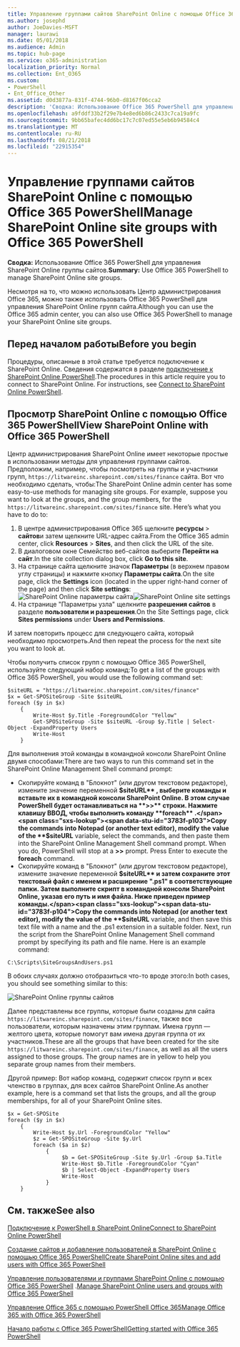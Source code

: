 ```yaml
---
title: Управление группами сайтов SharePoint Online с помощью Office 365 PowerShell
ms.author: josephd
author: JoeDavies-MSFT
manager: laurawi
ms.date: 05/01/2018
ms.audience: Admin
ms.topic: hub-page
ms.service: o365-administration
localization_priority: Normal
ms.collection: Ent_O365
ms.custom:
- PowerShell
- Ent_Office_Other
ms.assetid: d0d3877a-831f-4744-96b0-d8167f06cca2
description: 'Сводка: Использование Office 365 PowerShell для управления SharePoint Online группы сайтов.'
ms.openlocfilehash: a9fddf33b2f29e7b4e8ed6b86c2433c7ca19a9fc
ms.sourcegitcommit: 9bb65bafec4dd6bc17c7c07ed55e5eb6b94584c4
ms.translationtype: MT
ms.contentlocale: ru-RU
ms.lasthandoff: 08/21/2018
ms.locfileid: "22915354"
---
```

# <a name="manage-sharepoint-online-site-groups-with-office-365-powershell"></a><span data-ttu-id="3783f-103">Управление группами сайтов SharePoint Online с помощью Office 365 PowerShell</span><span class="sxs-lookup"><span data-stu-id="3783f-103">Manage SharePoint Online site groups with Office 365 PowerShell</span></span>

 <span data-ttu-id="3783f-104">**Сводка:** Использование Office 365 PowerShell для управления SharePoint Online группы сайтов.</span><span class="sxs-lookup"><span data-stu-id="3783f-104">**Summary:** Use Office 365 PowerShell to manage SharePoint Online site groups.</span></span>
  
<span data-ttu-id="3783f-105">Несмотря на то, что можно использовать Центр администрирования Office 365, можно также использовать Office 365 PowerShell для управления SharePoint Online групп сайта.</span><span class="sxs-lookup"><span data-stu-id="3783f-105">Although you can use the Office 365 admin center, you can also use Office 365 PowerShell to manage your SharePoint Online site groups.</span></span>

## <a name="before-you-begin"></a><span data-ttu-id="3783f-106">Перед началом работы</span><span class="sxs-lookup"><span data-stu-id="3783f-106">Before you begin</span></span>

<span data-ttu-id="3783f-p101">Процедуры, описанные в этой статье требуется подключение к SharePoint Online. Сведения содержатся в разделе [подключение к SharePoint Online PowerShell](https://docs.microsoft.com/en-us/powershell/sharepoint/sharepoint-online/connect-sharepoint-online?view=sharepoint-ps).</span><span class="sxs-lookup"><span data-stu-id="3783f-p101">The procedures in this article require you to connect to SharePoint Online. For instructions, see [Connect to SharePoint Online PowerShell](https://docs.microsoft.com/en-us/powershell/sharepoint/sharepoint-online/connect-sharepoint-online?view=sharepoint-ps).</span></span>

## <a name="view-sharepoint-online-with-office-365-powershell"></a><span data-ttu-id="3783f-109">Просмотр SharePoint Online с помощью Office 365 PowerShell</span><span class="sxs-lookup"><span data-stu-id="3783f-109">View SharePoint Online with Office 365 PowerShell</span></span>

<span data-ttu-id="3783f-p102">Центр администрирования SharePoint Online имеет некоторые простые в использовании методы для управления группами сайтов. Предположим, например, чтобы посмотреть на группы и участники групп, `https://litwareinc.sharepoint.com/sites/finance` сайта. Вот что необходимо сделать, чтобы:</span><span class="sxs-lookup"><span data-stu-id="3783f-p102">The SharePoint Online admin center has some easy-to-use methods for managing site groups. For example, suppose you want to look at the groups, and the group members, for the `https://litwareinc.sharepoint.com/sites/finance` site. Here’s what you have to do to:</span></span>

1. <span data-ttu-id="3783f-113">В центре администрирования Office 365 щелкните **ресурсы** > **сайтов**и затем щелкните URL-адрес сайта.</span><span class="sxs-lookup"><span data-stu-id="3783f-113">From the Office 365 admin center, click **Resources** > **Sites**, and then click the URL of the site.</span></span>
2. <span data-ttu-id="3783f-114">В диалоговом окне Семейство веб-сайтов выберите **Перейти на сайт**.</span><span class="sxs-lookup"><span data-stu-id="3783f-114">In the site collection dialog box, click **Go to this site**.</span></span>
3. <span data-ttu-id="3783f-115">На странице сайта щелкните значок **Параметры** (в верхнем правом углу страницы) и нажмите кнопку **Параметры сайта**.</span><span class="sxs-lookup"><span data-stu-id="3783f-115">On the site page, click the **Settings** icon (located in the upper right-hand corner of the page) and then click **Site settings**:</span></span></br>
<span data-ttu-id="3783f-116">![SharePoint Online параметры сайта](media/spo-site-settings.png)</span><span class="sxs-lookup"><span data-stu-id="3783f-116">![SharePoint Online site settings](media/spo-site-settings.png)</span></span></br>
4. <span data-ttu-id="3783f-117">На странице "Параметры узла" щелкните **разрешения сайтов** в разделе **пользователи и разрешения**.</span><span class="sxs-lookup"><span data-stu-id="3783f-117">On the Site Settings page, click **Sites permissions** under **Users and Permissions**.</span></span>

<span data-ttu-id="3783f-118">И затем повторить процесс для следующего сайта, который необходимо просмотреть.</span><span class="sxs-lookup"><span data-stu-id="3783f-118">And then repeat the process for the next site you want to look at.</span></span>

<span data-ttu-id="3783f-119">Чтобы получить список групп с помощью Office 365 PowerShell, используйте следующий набор команд:</span><span class="sxs-lookup"><span data-stu-id="3783f-119">To get a list of the groups with Office 365 PowerShell, you would use the following command set:</span></span>

```
$siteURL = "https://litwareinc.sharepoint.com/sites/finance"
$x = Get-SPOSiteGroup -Site $siteURL
foreach ($y in $x)
    {
        Write-Host $y.Title -ForegroundColor "Yellow"
        Get-SPOSiteGroup -Site $siteURL -Group $y.Title | Select-Object -ExpandProperty Users
        Write-Host
    }
```

<span data-ttu-id="3783f-120">Для выполнения этой команды в командной консоли SharePoint Online двумя способами:</span><span class="sxs-lookup"><span data-stu-id="3783f-120">There are two ways to run this command set in the SharePoint Online Management Shell command prompt:</span></span>

- <span data-ttu-id="3783f-p103">Скопируйте команд в "Блокнот" (или другом текстовом редакторе), измените значение переменной **$siteURL** , выберите команды и вставьте их в командной консоли SharePoint Online. В этом случае PowerShell будет останавливаться на **>>** строки. Нажмите клавишу ВВОД, чтобы выполнить команду **foreach** .</span><span class="sxs-lookup"><span data-stu-id="3783f-p103">Copy the commands into Notepad (or another text editor), modify the value of the **$siteURL** variable, select the commands, and then paste them into the SharePoint Online Management Shell command prompt. When you do, PowerShell will stop at a **>>** prompt. Press Enter to execute the **foreach** command.</span></span></br>
- <span data-ttu-id="3783f-p104">Скопируйте команд в "Блокнот" (или другом текстовом редакторе), измените значение переменной **$siteURL** и затем сохраните этот текстовый файл с именем и расширение ".ps1" в соответствующие папки. Затем выполните скрипт в командной консоли SharePoint Online, указав его путь и имя файла. Ниже приведен пример команды.</span><span class="sxs-lookup"><span data-stu-id="3783f-p104">Copy the commands into Notepad (or another text editor), modify the value of the **$siteURL** variable, and then save this text file with a name and the .ps1 extension in a suitable folder. Next, run the script from the SharePoint Online Management Shell command prompt by specifying its path and file name. Here is an example command:</span></span>

```
C:\Scripts\SiteGroupsAndUsers.ps1
```

<span data-ttu-id="3783f-127">В обоих случаях должно отобразиться что-то вроде этого:</span><span class="sxs-lookup"><span data-stu-id="3783f-127">In both cases, you should see something similar to this:</span></span>

![SharePoint Online группы сайтов](media/SPO-site-groups.png)

<span data-ttu-id="3783f-p105">Далее представлены все группы, которые были созданы для сайта `https://litwareinc.sharepoint.com/sites/finance`, также все пользователи, которым назначены этим группам. Имена групп — желтого цвета, которые помогут вам имена другая группа от их участников.</span><span class="sxs-lookup"><span data-stu-id="3783f-p105">These are all the groups that have been created for the site `https://litwareinc.sharepoint.com/sites/finance`, as well as all the users assigned to those groups. The group names are in yellow to help you separate group names from their members.</span></span>

<span data-ttu-id="3783f-131">Другой пример: Вот набор команд, содержит список групп и всех членство в группах, для всех сайтов SharePoint Online.</span><span class="sxs-lookup"><span data-stu-id="3783f-131">As another example, here is a command set that lists the groups, and all the group memberships, for all of your SharePoint Online sites.</span></span>

```
$x = Get-SPOSite
foreach ($y in $x)
    {
        Write-Host $y.Url -ForegroundColor "Yellow"
        $z = Get-SPOSiteGroup -Site $y.Url
        foreach ($a in $z)
            {
                 $b = Get-SPOSiteGroup -Site $y.Url -Group $a.Title 
                 Write-Host $b.Title -ForegroundColor "Cyan"
                 $b | Select-Object -ExpandProperty Users
                 Write-Host
            }
    }
```
    
## <a name="see-also"></a><span data-ttu-id="3783f-132">См. также</span><span class="sxs-lookup"><span data-stu-id="3783f-132">See also</span></span>

[<span data-ttu-id="3783f-133">Подключение к PowerShell в SharePoint Online</span><span class="sxs-lookup"><span data-stu-id="3783f-133">Connect to SharePoint Online PowerShell</span></span>](https://docs.microsoft.com/powershell/sharepoint/sharepoint-online/connect-sharepoint-online?view=sharepoint-ps)

[<span data-ttu-id="3783f-134">Создание сайтов и добавление пользователей в SharePoint Online с помощью Office 365 PowerShell</span><span class="sxs-lookup"><span data-stu-id="3783f-134">Create SharePoint Online sites and add users with Office 365 PowerShell</span></span>](create-sharepoint-sites-and-add-users-with-powershell.md)

<span data-ttu-id="3783f-135">[Управление пользователями и группами SharePoint Online с помощью Office 365 PowerShell](manage-sharepoint-users-and-groups-with-powershell.md) .</span><span class="sxs-lookup"><span data-stu-id="3783f-135">[Manage SharePoint Online users and groups with Office 365 PowerShell](manage-sharepoint-users-and-groups-with-powershell.md)</span></span>

[<span data-ttu-id="3783f-136">Управление Office 365 с помощью PowerShell Office 365</span><span class="sxs-lookup"><span data-stu-id="3783f-136">Manage Office 365 with Office 365 PowerShell</span></span>](manage-office-365-with-office-365-powershell.md)
  
[<span data-ttu-id="3783f-137">Начало работы с Office 365 PowerShell</span><span class="sxs-lookup"><span data-stu-id="3783f-137">Getting started with Office 365 PowerShell</span></span>](getting-started-with-office-365-powershell.md)

